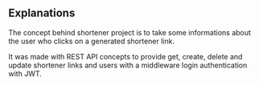 ## Explanations

The concept behind shortener project is to take some informations about the user who clicks on a generated shortener link.

It was made with REST API concepts to provide get, create, delete and update shortener links and users with a middleware login authentication with JWT.
